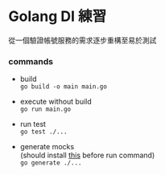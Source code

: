 # Golang DI 練習

從一個驗證帳號服務的需求逐步重構至易於測試

### commands

* build   
  `go build -o main main.go`

* execute without build   
  `go run main.go`

* run test  
  `go test ./...`

* generate mocks   
  (should install [this](https://github.com/golang/mock) before run command)  
  `go generate ./...`
